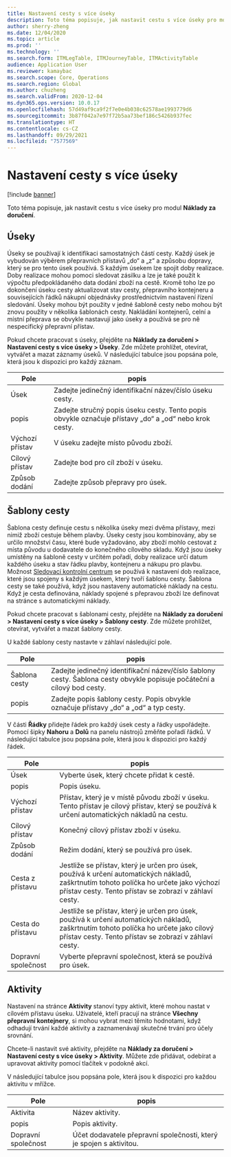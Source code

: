 ```yaml
---
title: Nastavení cesty s více úseky
description: Toto téma popisuje, jak nastavit cestu s více úseky pro modul nákladů za doručení.
author: sherry-zheng
ms.date: 12/04/2020
ms.topic: article
ms.prod: ''
ms.technology: ''
ms.search.form: ITMLegTable, ITMJourneyTable, ITMActivityTable
audience: Application User
ms.reviewer: kamaybac
ms.search.scope: Core, Operations
ms.search.region: Global
ms.author: chuzheng
ms.search.validFrom: 2020-12-04
ms.dyn365.ops.version: 10.0.17
ms.openlocfilehash: 57d49af9ca9f2f7e0e4b038c62578ae1993779d6
ms.sourcegitcommit: 3b87f042a7e97f72b5aa73bef186c5426b937fec
ms.translationtype: HT
ms.contentlocale: cs-CZ
ms.lasthandoff: 09/29/2021
ms.locfileid: "7577569"
---
```

# <a name="multi-leg-journey-setup"></a>Nastavení cesty s více úseky

[!include [banner](../../includes/banner.md)]

Toto téma popisuje, jak nastavit cestu s více úseky pro modul **Náklady za doručení**.

## <a name="legs"></a>Úseky

Úseky se používají k identifikaci samostatných částí cesty. Každý úsek je vybudován výběrem přepravních přístavů „do“ a „z“ a způsobu dopravy, který se pro tento úsek používá. S každým úsekem lze spojit doby realizace. Doby realizace mohou pomoci sledovat zásilku a lze je také použít k výpočtu předpokládaného data dodání zboží na cestě. Kromě toho lze po dokončení úseku cesty aktualizovat stav cesty, přepravního kontejneru a souvisejících řádků nákupní objednávky prostřednictvím nastavení řízení sledování. Úseky mohou být použity v jedné šabloně cesty nebo mohou být znovu použity v několika šablonách cesty. Nakládání kontejnerů, celní a místní přeprava se obvykle nastavují jako úseky a používá se pro ně nespecifický přepravní přístav.

Pokud chcete pracovat s úseky, přejděte na **Náklady za doručení \> Nastavení cesty s více úseky \> Úseky**. Zde můžete prohlížet, otevírat, vytvářet a mazat záznamy úseků. V následující tabulce jsou popsána pole, která jsou k dispozici pro každý záznam.

| Pole | popis |
|---|---|
| Úsek | Zadejte jedinečný identifikační název/číslo úseku cesty. |
| popis | Zadejte stručný popis úseku cesty. Tento popis obvykle označuje přístavy „do“ a „od“ nebo krok cesty. |
| Výchozí přístav | V úseku zadejte místo původu zboží. |
| Cílový přístav | Zadejte bod pro cíl zboží v úseku. |
| Způsob dodání | Zadejte způsob přepravy pro úsek. |

## <a name="journey-templates"></a>Šablony cesty

Šablona cesty definuje cestu s několika úseky mezi dvěma přístavy, mezi nimiž zboží cestuje během plavby. Úseky cesty jsou kombinovány, aby se určilo množství času, které bude vyžadováno, aby zboží mohlo cestovat z místa původu u dodavatele do konečného cílového skladu. Když jsou úseky umístěny na šabloně cesty v určitém pořadí, doby realizace určí datum každého úseku a stav řádku plavby, kontejneru a nákupu pro plavbu. Možnost [Sledovací kontrolní centrum](delivery-information-setup.md) se používá k nastavení dob realizace, které jsou spojeny s každým úsekem, který tvoří šablonu cesty. Šablona cesty se také používá, když jsou nastaveny automatické náklady na cestu. Když je cesta definována, náklady spojené s přepravou zboží lze definovat na stránce s automatickými náklady.

Pokud chcete pracovat s šablonami cesty, přejděte na **Náklady za doručení \> Nastavení cesty s více úseky \> Šablony cesty**. Zde můžete prohlížet, otevírat, vytvářet a mazat šablony cesty.

U každé šablony cesty nastavte v záhlaví následující pole.

| Pole | popis |
|---|---|
| Šablona cesty | Zadejte jedinečný identifikační název/číslo šablony cesty. Šablona cesty obvykle popisuje počáteční a cílový bod cesty. |
| popis | Zadejte popis šablony cesty. Popis obvykle označuje přístavy „do“ a „od“ a typ cesty. |

V části **Řádky** přidejte řádek pro každý úsek cesty a řádky uspořádejte. Pomocí šipky **Nahoru** a **Dolů** na panelu nástrojů změňte pořadí řádků. V následující tabulce jsou popsána pole, která jsou k dispozici pro každý řádek.

| Pole | popis |
|---|---|
| Úsek | Vyberte úsek, který chcete přidat k cestě. |
| popis | Popis úseku. |
| Výchozí přístav | Přístav, který je v místě původu zboží v úseku. Tento přístav je cílový přístav, který se používá k určení automatických nákladů na cestu. |
| Cílový přístav | Konečný cílový přístav zboží v úseku. |
| Způsob dodání | Režim dodání, který se používá pro úsek. |
| Cesta z přístavu | Jestliže se přístav, který je určen pro úsek, používá k určení automatických nákladů, zaškrtnutím tohoto políčka ho určete jako výchozí přístav cesty. Tento přístav se zobrazí v záhlaví cesty. |
| Cesta do přístavu | Jestliže se přístav, který je určen pro úsek, používá k určení automatických nákladů, zaškrtnutím tohoto políčka ho určete jako cílový přístav cesty. Tento přístav se zobrazí v záhlaví cesty. |
| Dopravní společnost | Vyberte přepravní společnost, která se používá pro úsek. |

## <a name="activities"></a>Aktivity

Nastavení na stránce **Aktivity** stanoví typy aktivit, které mohou nastat v cílovém přístavu úseku. Uživatelé, kteří pracují na stránce **Všechny přepravní kontejnery**, si mohou vybrat mezi těmito hodnotami, když odhadují trvání každé aktivity a zaznamenávají skutečné trvání pro účely srovnání.

Chcete-li nastavit své aktivity, přejděte na **Náklady za doručení \> Nastavení cesty s více úseky \> Aktivity**. Můžete zde přidávat, odebírat a upravovat aktivity pomocí tlačítek v podokně akcí.

V následující tabulce jsou popsána pole, která jsou k dispozici pro každou aktivitu v mřížce.

| Pole | popis |
|---|---|
| Aktivita | Název aktivity. |
| popis | Popis aktivity. |
| Dopravní společnost | Účet dodavatele přepravní společnosti, který je spojen s aktivitou. |
